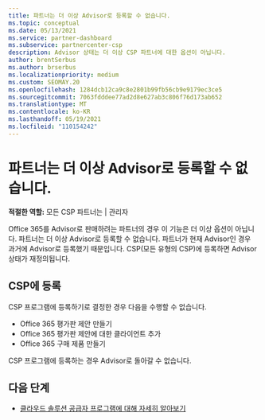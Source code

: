 ```yaml
---
title: 파트너는 더 이상 Advisor로 등록할 수 없습니다.
ms.topic: conceptual
ms.date: 05/13/2021
ms.service: partner-dashboard
ms.subservice: partnercenter-csp
description: Advisor 상태는 더 이상 CSP 파트너에 대한 옵션이 아닙니다.
author: brentSerbus
ms.author: brserbus
ms.localizationpriority: medium
ms.custom: SEOMAY.20
ms.openlocfilehash: 1284dcb12ca9c8e2801b99fb56cb9e9179ec3ce5
ms.sourcegitcommit: 7063fdddee77ad2d8e627ab3c806f76d173ab652
ms.translationtype: MT
ms.contentlocale: ko-KR
ms.lasthandoff: 05/19/2021
ms.locfileid: "110154242"
---
```

# <a name="partners-can-no-longer-enroll-as-advisors"></a>파트너는 더 이상 Advisor로 등록할 수 없습니다. 

**적절한 역할:** 모든 CSP 파트너는 | 관리자

Office 365를 Advisor로 판매하려는 파트너의 경우 이 기능은 더 이상 옵션이 아닙니다. 파트너는 더 이상 Advisor로 등록할 수 없습니다. 파트너가 현재 Advisor인 경우 과거에 Advisor로 등록했기 때문입니다.
CSP(모든 유형의 CSP)에 등록하면 Advisor 상태가 재정의됩니다.

## <a name="enrolling-in-csp"></a>CSP에 등록

CSP 프로그램에 등록하기로 결정한 경우 다음을 수행할 수 없습니다.

- Office 365 평가판 제안 만들기
- Office 365 평가판 제안에 대한 클라이언트 추가
- Office 365 구매 제품 만들기

CSP 프로그램에 등록하는 경우 Advisor로 돌아갈 수 없습니다.

## <a name="next-steps"></a>다음 단계

- [클라우드 솔루션 공급자 프로그램에 대해 자세히 알아보기](csp-overview.md)

